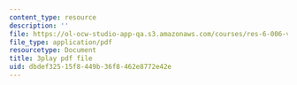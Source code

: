 ```yaml
---
content_type: resource
description: ''
file: https://ol-ocw-studio-app-qa.s3.amazonaws.com/courses/res-6-006-video-demonstrations-in-lasers-and-optics-spring-2008/dbdef32515f8449b36f8462e8772e42e_YNueJ1Al-CI.pdf
file_type: application/pdf
resourcetype: Document
title: 3play pdf file
uid: dbdef325-15f8-449b-36f8-462e8772e42e
---
```

